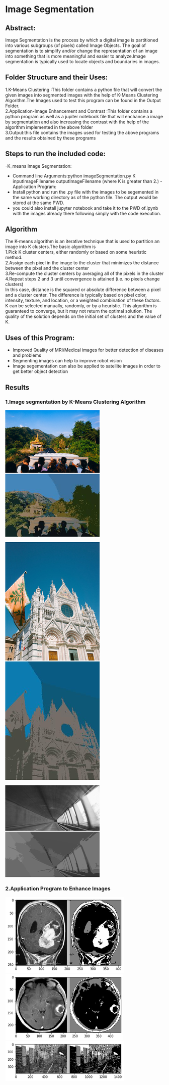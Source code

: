 # Image Segmentation
## Abstract:
Image Segmentation is the process by which a digital image is partitioned into various subgroups (of pixels) called Image Objects.
The goal of segmentation is to simplify and/or change the representation of an image into something that is more meaningful and easier to analyze.Image segmentation is typically used to locate objects and boundaries in images. 

## Folder Structure and their Uses:
1.K-Means Clustering :This folder contains a python file that will convert the given images into segmented images with the help of K-Means Clustering Algorithm.The Images used to test this program can be found in the Output Folder.<br>
2.Application-Image Enhancement and Contrast :This folder contains a python program as well as a jupiter notebook file that will enchance a image by segmentation and also increasing the contrast with the help of the algorithm implemented in the above folder<br>
3.Output:this file contains the images used for testing the above programs and the results obtained by these programs

## Steps to run the included code:
-K_means Image Segmentation:
  - Command line Arguments:python imageSegmentation.py K inputImageFilename outputImageFilename  (where K is greater than 2.)
-Application Program:
  - Install python and run the .py file with the images to be segemented in the same working directory as of the python file. The output would be stored at the same PWD.
  - you could also install jupyter notebook and take it to the PWD of.ipynb with the images already there following simply with the code execution.

## Algorithm
The K-means algorithm is an iterative technique that is used to partition an image into K clusters.The basic algorithm is<br>
1.Pick K cluster centers, either randomly or based on some heuristic method.<br>
2.Assign each pixel in the image to the cluster that minimizes the distance between the pixel and the cluster center<br>
3.Re-compute the cluster centers by averaging all of the pixels in the cluster<br>
4.Repeat steps 2 and 3 until convergence is attained (i.e. no pixels change clusters)<br>
In this case, distance is the squared or absolute difference between a pixel and a cluster center. The difference is typically based on pixel color, intensity, texture, and location, or a weighted combination of these factors.
K can be selected manually, randomly, or by a heuristic. This algorithm is guaranteed to converge, but it may not return the optimal solution. The quality of the solution depends on the initial set of clusters and the value of K.

## Uses of this Program:
- Improved Quality of MRI/Medical images for better detection of diseases and problems
- Segmenting images can help to improve robot vision
- Image segementation can also be applied to satellite images in order to get better object detection

## Results
### 1.Image segmentation by K-Means Clustering Algorithm
![Burma](output/burma.jpg)
![Burma](output/burma-segmented.jpg)

![Duomo](output/duomo.jpg)
![Duoma](output/duomo-segmented.jpg)

![tunnel](output/tunnel.png)
![tunnel](output/tunnel-segmented.png)

### 2.Application Program to Enhance Images

![Results](output/Application_Result_1.png) <br>
![Results](output/Application_Result_2.png) <br>
![Results](output/Application_Result_3.png)

